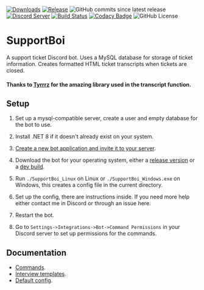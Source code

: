 [![Downloads](https://img.shields.io/github/downloads/KarlOfDuty/SupportBoi/total.svg)](https://github.com/KarlOfDuty/SupportBoi/releases) [![Release](https://img.shields.io/github/release/KarlofDuty/SupportBoi.svg)](https://github.com/KarlOfDuty/SupportBoi/releases) ![GitHub commits since latest release](https://img.shields.io/github/commits-since/karlofduty/supportboi/latest) [![Discord Server](https://img.shields.io/discord/430468637183442945.svg?label=discord)](https://discord.gg/C5qMvkj) [![Build Status](https://jenkins.karlofduty.com/job/DiscordBots/job/SupportBoi/job/main/badge/icon)](https://jenkins.karlofduty.com/blue/organizations/jenkins/DiscordBots%2FSupportBoi/activity) [![Codacy Badge](https://app.codacy.com/project/badge/Grade/756c69228dba49d78556fc464275e141)](https://app.codacy.com/gh/KarlOfDuty/SupportBoi/dashboard) ![GitHub License](https://img.shields.io/github/license/karlofduty/supportboi)
# SupportBoi

A support ticket Discord bot. Uses a MySQL database for storage of ticket information. Creates formatted HTML ticket transcripts when tickets are closed.

#### Thanks to [Tyrrrz](https://github.com/Tyrrrz/DiscordChatExporter) for the amazing library used in the transcript function.

## Setup

1. Set up a mysql-compatible server, create a user and empty database for the bot to use.

2. Install .NET 8 if it doesn't already exist on your system.

3. [Create a new bot application and invite it to your server](docs/CreateBot.md).

4. Download the bot for your operating system, either a [release version](https://github.com/KarlOfDuty/SupportBoi/releases) or a [dev build]([https://jenkins.karlofduty.com/blue/organizations/jenkins/SupportBoi/activity](https://jenkins.karlofduty.com/blue/organizations/jenkins/DiscordBots%2FSupportBoi/activity)).

5. Run `./SupportBoi_Linux` on Linux or `./SupportBoi_Windows.exe` on Windows, this creates a config file in the current directory.

6. Set up the config, there are instructions inside. If you need more help either contact me in Discord or through an issue here.

7. Restart the bot.

8. Go to `Settings->Integrations->Bot->Command Permissions` in your Discord server to set up permissions for the commands.

## Documentation

- [Commands](./docs/Commands.md).
- [Interview templates](./docs/InterviewTemplates.md).
- [Default config](./default_config.yml).
